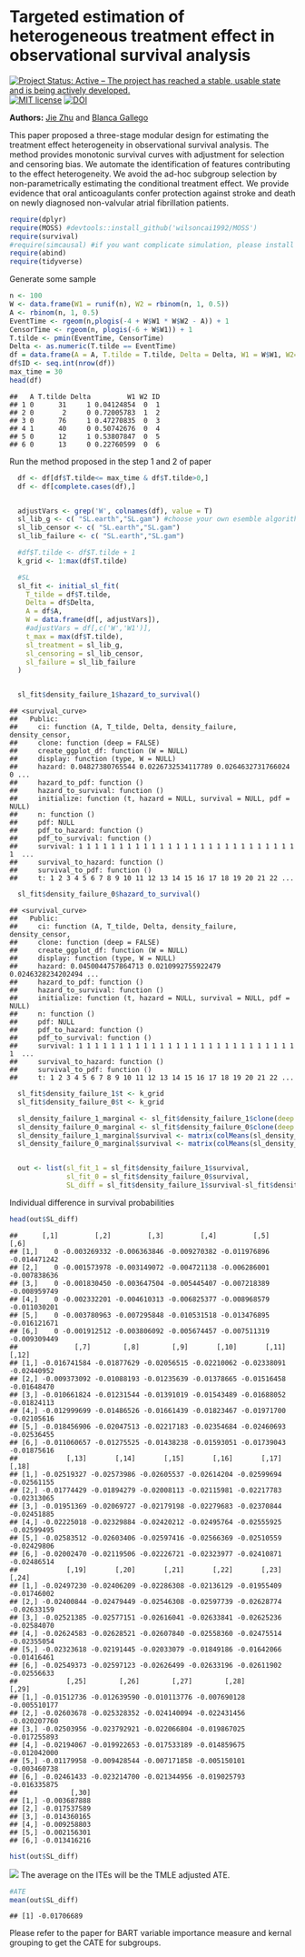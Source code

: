 
# Targeted estimation of heterogeneous treatment effect in observational survival analysis

[![Project Status: Active – The project has reached a stable, usable
state and is being actively
developed.](http://www.repostatus.org/badges/latest/active.svg)](http://www.repostatus.org/#active)
[![MIT
license](http://img.shields.io/badge/license-MIT-brightgreen.svg)](http://opensource.org/licenses/MIT)
[![DOI](https://zenodo.org/badge/DOI/10.1016/j.jbi.2020.103474.svg)](https://doi.org/10.1016/j.jbi.2020.103474)

**Authors:** [Jie Zhu](https://scholar.google.com/citations?user=Cw5v2f4AAAAJ&hl=en) and
[Blanca Gallego](https://cbdrh.med.unsw.edu.au/people/associate-professor-blanca-gallego-luxan)

This paper proposed a three-stage modular design for estimating the
treatment effect heterogeneity in observational survival analysis. The
method provides monotonic survival curves with adjustment for selection
and censoring bias. We automate the identification of features
contributing to the effect heterogeneity. We avoid the ad-hoc subgroup
selection by non-parametrically estimating the conditional treatment
effect. We provide evidence that oral anticoagulants confer protection
against stroke and death on newly diagnosed non-valvular atrial
fibrillation patients.

``` r
require(dplyr)
require(MOSS) #devtools::install_github('wilsoncai1992/MOSS')
require(survival)
#require(simcausal) #if you want complicate simulation, please install from local directory install.packages("~/simcausal_0.5.5.tar", repos = NULL)
require(abind)
require(tidyverse)
```

Generate some sample

``` r
n <- 100
W <- data.frame(W1 = runif(n), W2 = rbinom(n, 1, 0.5))
A <- rbinom(n, 1, 0.5)
EventTime <- rgeom(n,plogis(-4 + W$W1 * W$W2 - A)) + 1
CensorTime <- rgeom(n, plogis(-6 + W$W1)) + 1
T.tilde <- pmin(EventTime, CensorTime)
Delta <- as.numeric(T.tilde == EventTime)
df = data.frame(A = A, T.tilde = T.tilde, Delta = Delta, W1 = W$W1, W2=W$W2)
df$ID <- seq.int(nrow(df))
max_time = 30
head(df)
```

    ##   A T.tilde Delta         W1 W2 ID
    ## 1 0      31     1 0.04124854  0  1
    ## 2 0       2     0 0.72005783  1  2
    ## 3 0      76     1 0.47270835  0  3
    ## 4 1      40     0 0.50742676  0  4
    ## 5 0      12     1 0.53807847  0  5
    ## 6 0      13     0 0.22760599  0  6

Run the method proposed in the step 1 and 2 of paper

``` r
  df <- df[df$T.tilde<= max_time & df$T.tilde>0,]
  df <- df[complete.cases(df),]


  adjustVars <- grep('W', colnames(df), value = T)
  sl_lib_g <- c( "SL.earth","SL.gam") #choose your own esemble algorithm here 
  sl_lib_censor <- c( "SL.earth","SL.gam")
  sl_lib_failure <- c( "SL.earth","SL.gam")

  #df$T.tilde <- df$T.tilde + 1
  k_grid <- 1:max(df$T.tilde)

  #SL
  sl_fit <- initial_sl_fit(
    T_tilde = df$T.tilde,
    Delta = df$Delta,
    A = df$A,
    W = data.frame(df[, adjustVars]),
    #adjustVars = df[,c('W','W1')],
    t_max = max(df$T.tilde),
    sl_treatment = sl_lib_g,
    sl_censoring = sl_lib_censor,
    sl_failure = sl_lib_failure
  )


  sl_fit$density_failure_1$hazard_to_survival()
```

    ## <survival_curve>
    ##   Public:
    ##     ci: function (A, T_tilde, Delta, density_failure, density_censor, 
    ##     clone: function (deep = FALSE) 
    ##     create_ggplot_df: function (W = NULL) 
    ##     display: function (type, W = NULL) 
    ##     hazard: 0.04827380765544 0.0226732534117789 0.0264632731766024 0 ...
    ##     hazard_to_pdf: function () 
    ##     hazard_to_survival: function () 
    ##     initialize: function (t, hazard = NULL, survival = NULL, pdf = NULL) 
    ##     n: function () 
    ##     pdf: NULL
    ##     pdf_to_hazard: function () 
    ##     pdf_to_survival: function () 
    ##     survival: 1 1 1 1 1 1 1 1 1 1 1 1 1 1 1 1 1 1 1 1 1 1 1 1 1 1 1 1  ...
    ##     survival_to_hazard: function () 
    ##     survival_to_pdf: function () 
    ##     t: 1 2 3 4 5 6 7 8 9 10 11 12 13 14 15 16 17 18 19 20 21 22 ...

``` r
  sl_fit$density_failure_0$hazard_to_survival()
```

    ## <survival_curve>
    ##   Public:
    ##     ci: function (A, T_tilde, Delta, density_failure, density_censor, 
    ##     clone: function (deep = FALSE) 
    ##     create_ggplot_df: function (W = NULL) 
    ##     display: function (type, W = NULL) 
    ##     hazard: 0.0450044757864713 0.0210992755922479 0.0246328234202494 ...
    ##     hazard_to_pdf: function () 
    ##     hazard_to_survival: function () 
    ##     initialize: function (t, hazard = NULL, survival = NULL, pdf = NULL) 
    ##     n: function () 
    ##     pdf: NULL
    ##     pdf_to_hazard: function () 
    ##     pdf_to_survival: function () 
    ##     survival: 1 1 1 1 1 1 1 1 1 1 1 1 1 1 1 1 1 1 1 1 1 1 1 1 1 1 1 1  ...
    ##     survival_to_hazard: function () 
    ##     survival_to_pdf: function () 
    ##     t: 1 2 3 4 5 6 7 8 9 10 11 12 13 14 15 16 17 18 19 20 21 22 ...

``` r
  sl_fit$density_failure_1$t <- k_grid
  sl_fit$density_failure_0$t <- k_grid

  sl_density_failure_1_marginal <- sl_fit$density_failure_1$clone(deep = TRUE)
  sl_density_failure_0_marginal <- sl_fit$density_failure_0$clone(deep = TRUE)
  sl_density_failure_1_marginal$survival <- matrix(colMeans(sl_density_failure_1_marginal$survival), nrow = 1)
  sl_density_failure_0_marginal$survival <- matrix(colMeans(sl_density_failure_0_marginal$survival), nrow = 1)


  out <- list(sl_fit_1 = sl_fit$density_failure_1$survival,
              sl_fit_0 = sl_fit$density_failure_0$survival,
              SL_diff = sl_fit$density_failure_1$survival-sl_fit$density_failure_0$survival)
```

Individual difference in survival probabilities

``` r
head(out$SL_diff)
```

    ##      [,1]         [,2]         [,3]         [,4]         [,5]         [,6]
    ## [1,]    0 -0.003269332 -0.006363846 -0.009270382 -0.011976896 -0.014471242
    ## [2,]    0 -0.001573978 -0.003149072 -0.004721138 -0.006286001 -0.007838636
    ## [3,]    0 -0.001830450 -0.003647504 -0.005445407 -0.007218389 -0.008959749
    ## [4,]    0 -0.002332201 -0.004610313 -0.006825377 -0.008968579 -0.011030201
    ## [5,]    0 -0.003780963 -0.007295848 -0.010531518 -0.013476895 -0.016121671
    ## [6,]    0 -0.001912512 -0.003806092 -0.005674457 -0.007511319 -0.009309449
    ##              [,7]        [,8]        [,9]       [,10]       [,11]       [,12]
    ## [1,] -0.016741584 -0.01877629 -0.02056515 -0.02210062 -0.02338091 -0.02440952
    ## [2,] -0.009373092 -0.01088193 -0.01235639 -0.01378665 -0.01516458 -0.01648470
    ## [3,] -0.010661824 -0.01231544 -0.01391019 -0.01543489 -0.01688052 -0.01824113
    ## [4,] -0.012999699 -0.01486526 -0.01661439 -0.01823467 -0.01971700 -0.02105616
    ## [5,] -0.018456906 -0.02047513 -0.02217183 -0.02354684 -0.02460693 -0.02536455
    ## [6,] -0.011060657 -0.01275525 -0.01438238 -0.01593051 -0.01739043 -0.01875616
    ##            [,13]       [,14]       [,15]       [,16]       [,17]       [,18]
    ## [1,] -0.02519327 -0.02573986 -0.02605537 -0.02614204 -0.02599694 -0.02561155
    ## [2,] -0.01774429 -0.01894279 -0.02008113 -0.02115981 -0.02217783 -0.02313065
    ## [3,] -0.01951369 -0.02069727 -0.02179198 -0.02279683 -0.02370844 -0.02451885
    ## [4,] -0.02225018 -0.02329884 -0.02420212 -0.02495764 -0.02555925 -0.02599495
    ## [5,] -0.02583512 -0.02603406 -0.02597416 -0.02566369 -0.02510559 -0.02429806
    ## [6,] -0.02002470 -0.02119506 -0.02226721 -0.02323977 -0.02410871 -0.02486514
    ##            [,19]       [,20]       [,21]       [,22]       [,23]       [,24]
    ## [1,] -0.02497230 -0.02406209 -0.02286308 -0.02136129 -0.01955409 -0.01746002
    ## [2,] -0.02400844 -0.02479449 -0.02546308 -0.02597739 -0.02628774 -0.02633159
    ## [3,] -0.02521385 -0.02577151 -0.02616041 -0.02633841 -0.02625236 -0.02584070
    ## [4,] -0.02624583 -0.02628521 -0.02607840 -0.02558360 -0.02475514 -0.02355054
    ## [5,] -0.02323618 -0.02191445 -0.02033079 -0.01849186 -0.01642066 -0.01416461
    ## [6,] -0.02549373 -0.02597123 -0.02626499 -0.02633196 -0.02611902 -0.02556633
    ##            [,25]        [,26]        [,27]        [,28]        [,29]
    ## [1,] -0.01512736 -0.012639590 -0.010113776 -0.007690128 -0.005510177
    ## [2,] -0.02603678 -0.025328352 -0.024140094 -0.022431456 -0.020207760
    ## [3,] -0.02503956 -0.023792921 -0.022066804 -0.019867025 -0.017255893
    ## [4,] -0.02194067 -0.019922653 -0.017533189 -0.014859675 -0.012042000
    ## [5,] -0.01179958 -0.009428544 -0.007171858 -0.005150101 -0.003460738
    ## [6,] -0.02461433 -0.023214700 -0.021344956 -0.019025793 -0.016335875
    ##             [,30]
    ## [1,] -0.003687888
    ## [2,] -0.017537589
    ## [3,] -0.014360165
    ## [4,] -0.009258803
    ## [5,] -0.002156301
    ## [6,] -0.013416216

``` r
hist(out$SL_diff)
```

![](README_files/figure-markdown_github/unnamed-chunk-4-1.png) The
average on the ITEs will be the TMLE adjusted ATE.

``` r
#ATE
mean(out$SL_diff)
```

    ## [1] -0.01706689

Please refer to the paper for BART variable importance measure and
kernal grouping to get the CATE for subgroups.
